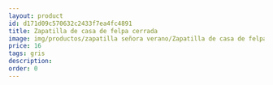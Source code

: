 ```yaml
---
layout: product
id: d171d09c570632c2433f7ea4fc4891
title: Zapatilla de casa de felpa cerrada
image: img/productos/zapatilla señora verano/Zapatilla de casa de felpa cerrada=16=gris.webp
price: 16
tags: gris
description: 
order: 0
---
```

